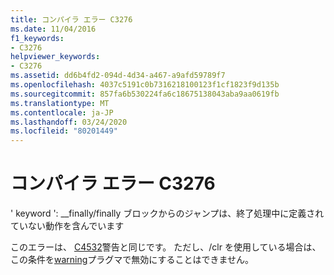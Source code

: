 ```yaml
---
title: コンパイラ エラー C3276
ms.date: 11/04/2016
f1_keywords:
- C3276
helpviewer_keywords:
- C3276
ms.assetid: dd6b4fd2-094d-4d34-a467-a9afd59789f7
ms.openlocfilehash: 4037c5191c0b7316218100123f1cf1823f9d135b
ms.sourcegitcommit: 857fa6b530224fa6c18675138043aba9aa0619fb
ms.translationtype: MT
ms.contentlocale: ja-JP
ms.lasthandoff: 03/24/2020
ms.locfileid: "80201449"
---
```

# <a name="compiler-error-c3276"></a>コンパイラ エラー C3276

' keyword ': __finally/finally ブロックからのジャンプは、終了処理中に定義されていない動作を含んでいます

このエラーは、 [C4532](../../error-messages/compiler-warnings/compiler-warning-level-1-c4532.md)警告と同じです。 ただし、/clr を使用している場合は、この条件を[warning](../../preprocessor/warning.md)プラグマで無効にすることはできません。
